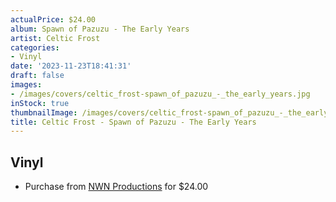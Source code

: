 ```yaml
---
actualPrice: $24.00
album: Spawn of Pazuzu - The Early Years
artist: Celtic Frost
categories:
- Vinyl
date: '2023-11-23T18:41:31'
draft: false
images:
- /images/covers/celtic_frost-spawn_of_pazuzu_-_the_early_years.jpg
inStock: true
thumbnailImage: /images/covers/celtic_frost-spawn_of_pazuzu_-_the_early_years-thumb.jpg
title: Celtic Frost - Spawn of Pazuzu - The Early Years
---
```


## Vinyl
* Purchase from [NWN Productions](http://shop.nwnprod.com/index.php?route=product/product&path=75&product_id=43158&sort=pd.name&order=ASC) for $24.00
